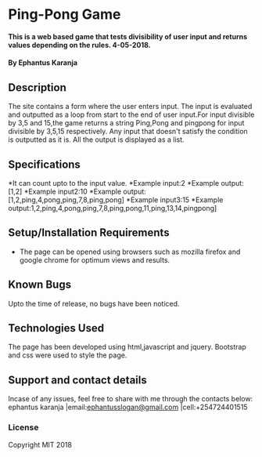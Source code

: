 # Ping-Pong Game
#### This is a web based game that tests divisibility of user input and returns values depending on the rules. 4-05-2018.
#### By **Ephantus Karanja**
## Description
The site contains a form where the user enters input. The input is evaluated and outputted as a loop from start to the end of user input.For input divisible by 3,5 and 15,the game returns a string Ping,Pong and pingpong for input divisible by 3,5,15 respectively. Any input that doesn't satisfy the condition is outputted as it is. All the output is displayed as a list.
## Specifications
*It can count upto to the input value.
    *Example input:2
    *Example output:[1,2]
    *Example input2:10
    *Example output:[1,2,ping,4,pong,ping,7,8,ping,pong]
    *Example input3:15
    *Example output:1,2,ping,4,pong,ping,7,8,ping,pong,11,ping,13,14,pingpong]

## Setup/Installation Requirements
* The page can be opened using browsers such as mozilla firefox and google chrome for optimum views and results.

## Known Bugs
Upto the time of release, no bugs have been noticed.
## Technologies Used
The page has been developed using html,javascript and jquery. Bootstrap and css were used to style the page.
## Support and contact details
Incase of any issues, feel free to share with me through the contacts below:
ephantus karanja |email:ephantusslogan@gmail.com |cell:+254724401515
### License
Copyright MIT 2018 